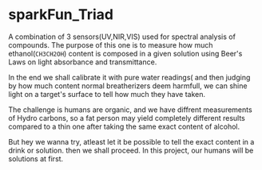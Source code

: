 # sparkFun_Triad

A combination of 3 sensors(UV,NIR,VIS) used for spectral analysis of compounds.
The purpose of this one is to measure how much ethanol(`CH3CH2OH`) content is composed in a given solution using Beer's Laws on light absorbance and transmittance.

In the end we shall calibrate it with pure water readings( and then judging by how much content
normal breatherizers deem harmfull, we can shine light on a target's surface to tell how much they have taken.

The challenge is humans are organic, and we have diffrent measurements of Hydro carbons, so a fat person may yield completely different results
compared to a thin one after taking the same exact content of alcohol.

But hey we wanna try, atleast let it be possible to tell the exact content in a drink or solution. then we shall proceed.
In this project, our humans will be solutions at first.
